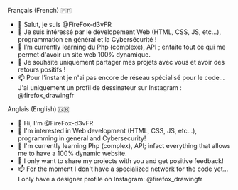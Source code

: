 Français (French) :fr:
- 👋 Salut, je suis @FireFox-d3vFR
- 👀 Je suis intéressé par le dévelopement Web (HTML, CSS, JS, etc...), programmation en général et la Cybersécurité !
- 🌱 I’m currently learning du Php (complexe), API ; enfaite tout ce qui me permet d'avoir un site web 100% dynamique.
- 💞️ Je souhaite uniquement partager mes projets avec vous et avoir des retours positifs !
- 📫 Pour l'instant je n'ai pas encore de réseau spécialisé pour le code... J'ai uniquement un profil de dessinateur sur Instagram : @firefox_drawingfr

Anglais (English) :gb:
- 👋 Hi, I'm @FireFox-d3vFR
- 👀 I'm interested in Web development (HTML, CSS, JS, etc...), programming in general and Cybersecurity!
- 🌱 I'm currently learning Php (complex), API; infact everything that allows me to have a 100% dynamic website.
- 💞️ I only want to share my projects with you and get positive feedback!
- 📫 For the moment I don't have a specialized network for the code yet... I only have a designer profile on Instagram: @firefox_drawingfr
